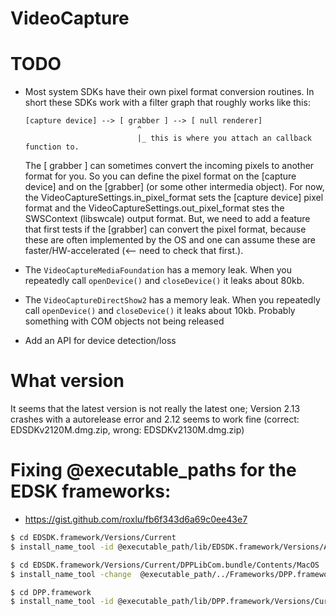 # VideoCapture

# TODO

- Most system SDKs have their own pixel format conversion routines. 
  In short these SDKs work with a filter graph that roughly works like this: 
  ````
  [capture device] --> [ grabber ] --> [ null renderer]
                           ^
                           |_ this is where you attach an callback function to.
  ````                           

  The [ grabber ] can sometimes convert the incoming pixels to another format for you.
  So you can define the pixel format on the [capture device] and on the [grabber] (or some other 
  intermedia object). For now, the VideoCaptureSettings.in_pixel_format sets the [capture device]
  pixel format and the VideoCaptureSettings.out_pixel_format stes the SWSContext (libswcale)
  output format. But, we need to add a feature that first tests if the [grabber] can convert
  the pixel format, because these are often implemented by the OS and one can assume these
  are faster/HW-accelerated (<-- need to check that first.).
- The `VideoCaptureMediaFoundation` has a memory leak. 
  When you repeatedly call `openDevice()` and `closeDevice()` it leaks about 80kb.
- The `VideoCaptureDirectShow2` has a memory leak. 
  When you repeatedly call `openDevice()` and `closeDevice()` it leaks about 10kb. 
  Probably something with COM objects not being released
- Add an API for device detection/loss


# What version
  
  It seems that the latest version is not really the latest one; 
  Version 2.13 crashes with a autorelease error and 2.12 seems to work fine (correct: EDSDKv2120M.dmg.zip, wrong: EDSDKv2130M.dmg.zip)

# Fixing @executable_paths for the EDSK frameworks:

- https://gist.github.com/roxlu/fb6f343d6a69c0ee43e7

```sh
$ cd EDSDK.framework/Versions/Current
$ install_name_tool -id @executable_path/lib/EDSDK.framework/Versions/A/EDSDK EDSDK

$ cd EDSDK.framework/Versions/Current/DPPLibCom.bundle/Contents/MacOS
$ install_name_tool -change  @executable_path/../Frameworks/DPP.framework/Versions/A/DPP @executable_path/lib/DPP.framework/Versions/A/DPP DPPLibCom

$ cd DPP.framework
$ install_name_tool -id @executable_path/lib/DPP.framework/Versions/Current/DPP DPP
````